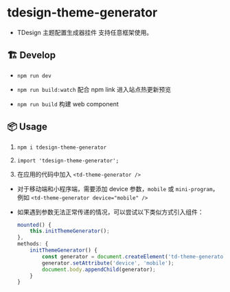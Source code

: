 # tdesign-theme-generator

- TDesign 主题配置生成器挂件 支持任意框架使用。

## 🏗️ Develop

- `npm run dev`

- `npm run build:watch` 配合 npm link 进入站点热更新预览

- `npm run build` 构建 web component

## 📦 Usage

1. `npm i tdesign-theme-generator`

2. `import 'tdesign-theme-generator';`

3. 在应用的代码中加入 `<td-theme-generator />`

- 对于移动端和小程序端，需要添加 device 参数，`mobile` 或 `mini-program`，例如 `<td-theme-generator device="mobile" />`

- 如果遇到参数无法正常传递的情况，可以尝试以下类似方式引入组件：

  ```js
  mounted() {
      this.initThemeGenerator();
  },
  methods: {
      initThemeGenerator() {
          const generator = document.createElement('td-theme-generator');
          generator.setAttribute('device', 'mobile');
          document.body.appendChild(generator);
      }
  }
  ```
